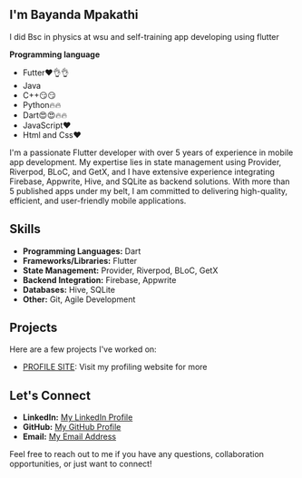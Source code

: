 ## I'm Bayanda Mpakathi

I did Bsc in physics at wsu and self-training app developing using flutter

**Programming language**

* Futter❤️👌👌
* Java
* C++😏😏
* Python🔥🔥
* Dart😍😍🔥🔥
* JavaScript❤️
* Html and Css❤️

I'm a passionate Flutter developer with over 5 years of experience in mobile app development. My expertise lies in state management using Provider, Riverpod, BLoC, and GetX, and I have extensive experience integrating Firebase, Appwrite, Hive, and SQLite as backend solutions. With more than 5 published apps under my belt, I am committed to delivering high-quality, efficient, and user-friendly mobile applications.

## Skills

- **Programming Languages:** Dart
- **Frameworks/Libraries:** Flutter
- **State Management:** Provider, Riverpod, BLoC, GetX
- **Backend Integration:** Firebase, Appwrite
- **Databases:** Hive, SQLite
- **Other:** Git, Agile Development

## Projects

Here are a few projects I've worked on:

- [PROFILE SITE](https://mpakathibayanda.live/): Visit my profiling website for more

## Let's Connect

- **LinkedIn:** [My LinkedIn Profile](www.linkedin.com/in/bayanda-mphakathi-057567190)
- **GitHub:** [My GitHub Profile](https://github.com/mpakathibayanda/mpakathibayanda)
- **Email:** [My Email Address](mailto:mpakathibayanda@gmail.com)

Feel free to reach out to me if you have any questions, collaboration opportunities, or just want to connect!


